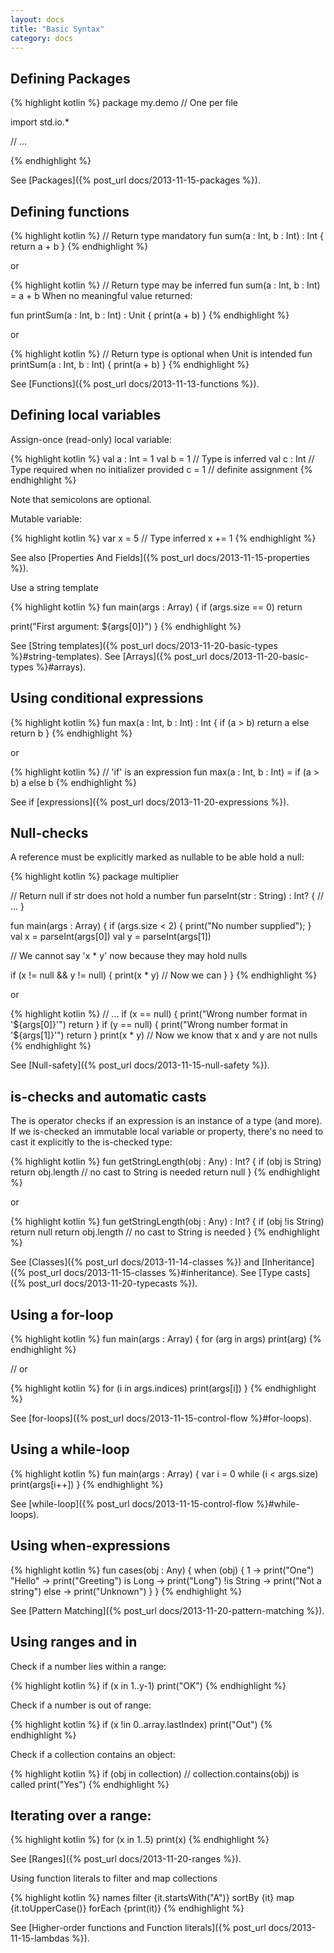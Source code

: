 ```yaml
---
layout: docs
title: "Basic Syntax"
category: docs
---
```


## Defining Packages

{% highlight kotlin %}
package my.demo // One per file

import std.io.*

// ...

{% endhighlight %}

See [Packages]({% post_url docs/2013-11-15-packages %}).

## Defining functions

{% highlight kotlin %}
// Return type mandatory
fun sum(a : Int, b : Int) : Int {
  return a + b
}
{% endhighlight %}

or

{% highlight kotlin %}
// Return type may be inferred
fun sum(a : Int, b : Int) = a + b
When no meaningful value returned:

fun printSum(a : Int, b : Int) : Unit {
  print(a + b)
}
{% endhighlight %}

or

{% highlight kotlin %}
// Return type is optional when Unit is intended
fun printSum(a : Int, b : Int) {
  print(a + b)
}
{% endhighlight %}

See [Functions]({% post_url docs/2013-11-13-functions %}).


## Defining local variables

Assign-once (read-only) local variable:

{% highlight kotlin %}
val a : Int = 1
val b = 1 // Type is inferred
val c : Int // Type required when no initializer provided
c = 1 // definite assignment
{% endhighlight %}

Note that semicolons are optional.

Mutable variable:

{% highlight kotlin %}
var x = 5 // Type inferred
x += 1
{% endhighlight %}

See also [Properties And Fields]({% post_url docs/2013-11-15-properties %}).

Use a string template

{% highlight kotlin %}
fun main(args : Array<String>) {
  if (args.size == 0) return

  print("First argument: ${args[0]}")
}
{% endhighlight %}

See [String templates]({% post_url docs/2013-11-20-basic-types %}#string-templates).
See [Arrays]({% post_url docs/2013-11-20-basic-types %}#arrays).


## Using conditional expressions

{% highlight kotlin %}
fun max(a : Int, b : Int) : Int {
  if (a > b)
    return a
  else
    return b
}
{% endhighlight %}

or

{% highlight kotlin %}
// 'if' is an expression
fun max(a : Int, b : Int) = if (a > b) a else b
{% endhighlight %}

See if [expressions]({% post_url docs/2013-11-20-expressions %}).

## Null-checks

A reference must be explicitly marked as nullable to be able hold a null:

{% highlight kotlin %}
package multiplier

// Return null if str does not hold a number
fun parseInt(str : String) : Int? {
  // ...
}

fun main(args : Array<String>) {
  if (args.size < 2) {
    print("No number supplied");
  }
  val x = parseInt(args[0])
  val y = parseInt(args[1])

  // We cannot say 'x * y' now because they may hold nulls

  if (x != null && y != null) {
    print(x * y) // Now we can
  }
}
{% endhighlight %}

or

{% highlight kotlin %}
// ...
  if  (x == null) {
    print("Wrong number format in '${args[0]}'")
    return
  }
  if  (y == null) {
    print("Wrong number format in '${args[1]}'")
    return
  }
  print(x * y) // Now we know that x and y are not nulls
{% endhighlight %}

See [Null-safety]({% post_url docs/2013-11-15-null-safety %}).

## is-checks and automatic casts

The is operator checks if an expression is an instance of a type (and more). If we is-checked an immutable local variable or property, there's no need to cast it explicitly to the is-checked type:

{% highlight kotlin %}
fun getStringLength(obj : Any) : Int? {
  if (obj is String)
    return obj.length // no cast to String is needed
  return null
}
{% endhighlight %}

or

{% highlight kotlin %}
fun getStringLength(obj : Any) : Int? {
  if (obj !is String)
    return null
  return obj.length // no cast to String is needed
}
{% endhighlight %}

See [Classes]({% post_url docs/2013-11-14-classes %}) and [Inheritance]({% post_url docs/2013-11-15-classes %}#inheritance).
See [Type casts]({% post_url docs/2013-11-20-typecasts %}).

## Using a for-loop

{% highlight kotlin %}
fun main(args : Array<String>) {
  for (arg in args)
    print(arg)
{% endhighlight %}

// or

{% highlight kotlin %}
for (i in args.indices)
    print(args[i])
}
{% endhighlight %}

See [for-loops]({% post_url docs/2013-11-15-control-flow %}#for-loops).

## Using a while-loop

{% highlight kotlin %}
fun main(args : Array<String>) {
  var i = 0
  while (i < args.size)
    print(args[i++])
}
{% endhighlight %}

See [while-loop]({% post_url docs/2013-11-15-control-flow %}#while-loops).

## Using when-expressions

{% highlight kotlin %}
fun cases(obj : Any) {
  when (obj) {
    1          -> print("One")
    "Hello"    -> print("Greeting")
    is Long    -> print("Long")
    !is String -> print("Not a string")
    else       -> print("Unknown")
  }
}
{% endhighlight %}

See [Pattern Matching]({% post_url docs/2013-11-20-pattern-matching %}).

## Using ranges and in

Check if a number lies within a range:

{% highlight kotlin %}
if (x in 1..y-1)
  print("OK")
{% endhighlight %}

Check if a number is out of range:

{% highlight kotlin %}
if (x !in 0..array.lastIndex)
  print("Out")
{% endhighlight %}

Check if a collection contains an object:

{% highlight kotlin %}
if (obj in collection) // collection.contains(obj) is called
  print("Yes")
{% endhighlight %}

## Iterating over a range:

{% highlight kotlin %}
for (x in 1..5)
  print(x)
{% endhighlight %}

See [Ranges]({% post_url docs/2013-11-20-ranges %}).

Using function literals to filter and map collections

{% highlight kotlin %}
names filter {it.startsWith("A")} sortBy {it} map {it.toUpperCase()} forEach {print(it)}
{% endhighlight %}

See [Higher-order functions and Function literals]({% post_url docs/2013-11-15-lambdas %}).

